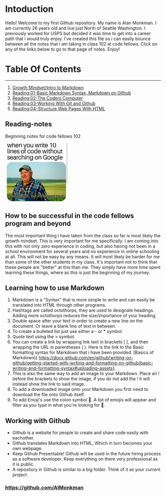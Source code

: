 # Intoduction  
Hello! Welcome to my first Github repository. My name is Alan Monkman. I am currently 26 years old and live just North of Seattle Washington. I previously worked for USPS but decided it was time to get into a career path that i would truly enjoy. I've created this file so i can easily bounce between all the notes that i am taking in class 102 at code fellows. Click on any of the links below to go to that page of notes. Enjoy!  


# Table Of Contents  

---

1. [Growth Mindset/Intro to Markdown](https://github.com/AlMonkman/reading-notes/blob/main/README.md)  
2. [Reading:01-Basic Markdown Syntax, Markdown on Github ](https://github.com/AlMonkman/reading-notes/blob/main/Read:%2001%20-%20Learning%20Markdown.md)  
3. [Reading:02-The Coders Computer](https://github.com/AlMonkman/reading-notes/blob/main/Read:%2002%20The%20coders%20computer.md)  
4. [Reading:03-Working With Git and Github](https://github.com/AlMonkman/reading-notes/blob/main/Read:%2003-%20Revisions%20and%20the%20cloud.md)  
5. [Reading:04-Structure Web Pages With HTML](https://github.com/AlMonkman/reading-notes/blob/main/Read:%2004-Structure%20Web%20Pages%20With%20HTML.md)  




## Reading-notes
Beginning notes for code fellows 102

![](Codingmeme.jfif) 

## How to be successful in the code fellows program and beyond

   The most important thing i have taken from the class so far is most likely the growth mindset. This is very important for me specifically. I am coming into this with not only zero experience in coding, but also having not been in a school environment for several years and no experience in online schooling at all. This will not be easy by any means. It will most likely be harder for me than some of the other students in my class. It's important not to think that these people are "better" at this than me. They simply have more time spent learning these things, where as this is just the beginning of my journey. 

## Learning how to use Markdown

1. Markdown is a "Syntax" that is more simple to write and can easily be translated into HTML through other programs.  
2. Hashtags are called octothorps, they are used to designate headings. Adding more octothorps reduces the size/importance of your heading.   
4. Double space after your text in order to create a new line on the document. Or leave a blank line of text in between.   
5. To create a bulleted list just use either a - or * symbol.    
6. Quote text using the > symbol.  
7. You can create a link by wrapping link text in brackets [ ], and then wrapping the URL in parentheses ( ). Here is the link to the Basic formatting syntax for Markdown that i have been provided. [Basics of Markdown]{ https://docs.github.com/en/github/writing-on-github/getting-started-with-writing-and-formatting-on-github/basic-writing-and-formatting-syntax#uploading-assets}.  
8. This is also the same way to add an image to your Markdown. Place an ! before the brackets to show the image, if you do not add the ! it will instead show the link to said image.  
9. To add a downloaded image onto your Markdown you first need to download the file onto Github itself.  
10. To add Emoji's use the colon symbol 👊. A list of emojis will appear and filter as you type in what you're looking for 🍌.  

## Working with Github

- Github is a website for people to create and share code easily with eachother.  
- Github translates Markdown into HTML, Which in turn becomes your own webpage.  
- Keep Github Presentable! Github will be used in the future hiring process as a software developer. Keep everything on there very professional as it is public.  
- A repository in Github is similar to a big folder. Think of it as your current project.  

### https://github.com/AlMonkman

